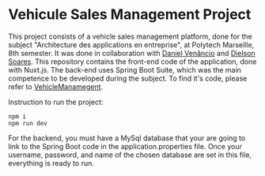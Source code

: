 # Vehicule Sales Management Project

This project consists of a vehicle sales management platform, done for the subject "Architecture des applications en entreprise", at Polytech Marseille, 8th semester. It was done in collaboration with [Daniel Venâncio](https://github.com/DATVenancio) and [Dielson Soares](https://github.com/dielso).
This repository contains the front-end code of the application, done with Nuxt.js. The back-end uses Spring Boot Suite, which was the main competence to be developed during the subject. To find it's code, please refer to [VehicleManamegent](https://github.com/DATVenancio/VehicleManagement).

Instruction to run the project:
```
npm i
npm run dev
```

For the backend, you must have a MySql database that your are going to link to the Spring Boot code in the application.properties file. Once your username, password, and name of the chosen database are set in this file, everything is ready to run. 
